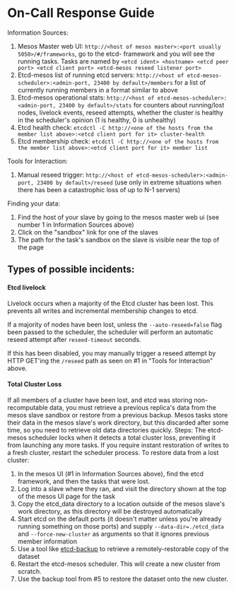 # On-Call Response Guide

Information Sources:

1. Mesos Master web UI: `http://<host of mesos master>:<port usually 5050>/#/frameworks`, go to the etcd-<cluster-name> framework and you will see the running tasks.  Tasks are named by `<etcd ident> <hostname> <etcd peer port> <etcd client port> <etcd-mesos reseed listener port>` 
2. Etcd-mesos list of running etcd servers: `http://<host of etcd-mesos-scheduler>:<admin-port, 23400 by default>/members` for a list of currently running members in a format similar to above
3. Etcd-mesos operational stats: `http://<host of etcd-mesos-scheduler>:<admin-port, 23400 by default>/stats` for counters about running/lost nodes, livelock events, reseed attempts, whether the cluster is healthy in the scheduler's opinion (1 is healthy, 0 is unhealthy)
4. Etcd health check: `etcdctl -C http://<one of the hosts from the member list above>:<etcd client port for it> cluster-health`
5. Etcd membership check: `etcdctl -C http://<one of the hosts from the member list above>:<etcd client port for it> member list`

Tools for Interaction:

1. Manual reseed trigger: `http://<host of etcd-mesos-scheduler>:<admin-port, 23400 by default>/reseed` (use only in extreme situations when there has been a catastrophic loss of up to N-1 servers)

Finding your data:

1. Find the host of your slave by going to the mesos master web ui (see number 1 in Information Sources above)
2. Click on the "sandbox" link for one of the slaves
3. The path for the task's sandbox on the slave is visible near the top of the page

## Types of possible incidents:
#### Etcd livelock
Livelock occurs when a majority of the Etcd cluster has been lost.  This prevents all writes and incremental membership changes to etcd.

If a majority of nodes have been lost, unless the `--auto-reseed=false` flag been passed to the scheduler, the scheduler will perform an automatic reseed attempt after `reseed-timeout` seconds.

If this has been disabled, you may manually trigger a reseed attempt by HTTP GET'ing the `/reseed` path as seen on #1 in "Tools for Interaction" above.

#### Total Cluster Loss
If all members of a cluster have been lost, and etcd was storing non-recomputable data, you must retrieve a previous replica's data from the mesos slave sandbox or restore from a previous backup.  Mesos tasks store their data in the mesos slave's work directory, but this discarded after some time, so you need to retrieve old data directories quickly.  Steps:
The etcd-mesos scheduler locks when it detects a total cluster loss, preventing it from launching any more tasks.  If you require instant restoration of writes to a fresh cluster, restart the scheduler process.
To restore data from a lost cluster:
1. In the mesos UI (#1 in Information Sources above), find the etcd framework, and then the tasks that were lost.
2. Log into a slave where they ran, and visit the directory shown at the top of the mesos UI page for the task
3. Copy the etcd_data directory to a location outside of the mesos slave's work directory, as this directory will be destroyed automatically
4. Start etcd on the default ports (it doesn't matter unless you're already running something on those ports) and supply `--data-dir=./etcd_data` and `--force-new-cluster` as arguments so that it ignores previous member information
5. Use a tool like [etcd-backup](https://github.com/fanhattan/etcd-backup) to retrieve a remotely-restorable copy of the dataset
6. Restart the etcd-mesos scheduler.  This will create a new cluster from scratch.
7. Use the backup tool from #5 to restore the dataset onto the new cluster.
